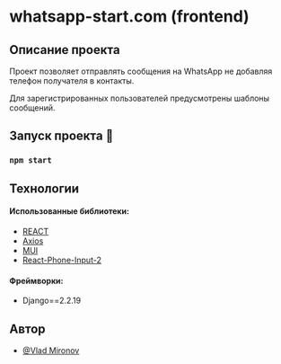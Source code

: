 # whatsapp-start.com (frontend)

## Описание проекта

Проект позволяет отправлять сообщения на WhatsApp не добавляя 
телефон получателя в контакты. 

Для зарегистрированных пользователей предусмотрены шаблоны сообщений.


## Запуск проекта 🚀

### `npm start`

## Технологии

#### Использованные библиотеки:

* [REACT](https://ru.reactjs.org/)
* [Axios](https://www.npmjs.com/package/axios)
* [MUI](https://mui.com/material-ui/getting-started/overview/)
* [React-Phone-Input-2](https://www.npmjs.com/package/react-phone-input-2)

#### Фреймворки:

* Django==2.2.19

## Автор

- [@Vlad Mironov](https://github.com/vv-m/)